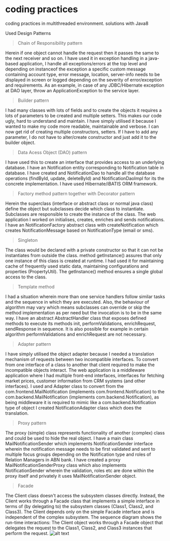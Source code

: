 # coding practices
coding practices in multithreaded environment. 
solutions with Java8


Used Design Patterns

>Chain of Responsibility pattern

Herein if one object cannot handle the request then it passes the same to the next receiver and so on. I have used it in exception handling in a java-based application, I handle all exceptions/errors at the top level and depending on instanceof the exception a specific custom message containing account type, error message, location, server-info needs to be displayed in screen or logged depending on the severity of error/exception and requirements. As an example, in case of any JDBC/Hibernate exception at DAO layer, throw an ApplicationException to the service layer.

>Builder pattern

I had many classes with lots of fields and to create the objects it requires a lots of parameters to be created and multiple setters. This makes our code ugly, hard to understand and maintain. I have simply utilised it because I wanted to make my code more readable, maintainable and verbose. I can now get rid of creating multiple constructors, setters. If I have to add any parameter, I do not have to alter/create constructor and just add it to the builder object.

>Data Acess Object (DAO) pattern

I have used this to create an interface that provides access to an underlying database. I have an Notification entity corresponding to Notification table in database. I have created and NotificationDao to handle all the database operations (findById, update, deleteById) and NotificationDaoImpl for its the concrete implementation. I have used Hibernate/iBATIS ORM framework.

>Factory method pattern together with Decorator pattern

Herein the superclass (interface or abstract class or normal java class) define the object but subclasses decide which class to instantiate. Subclasses are responsible to create the instance of the class. The web application I worked on initialises, creates, enriches and sends notifications. I have an NotificationFactory abstract class with createNotification which creates NotificationMessage based on NotificationType (email or sms).

>Singleton

The class would be declared with a private constructor so that it can not be instantiates from outside the class. method getInstance() assures that only one instance of this class is created at runtime. I had used it for maintaining cache of frequently used static data, maintaining configurations and properties (PropertyUtil). The getInstance() method ensures a single global access to the class.

>Template method

I had a situation wherein more than one service handlers follow similar tasks and the sequence in which they are executed. Also, the behaviour of algorithm may vary which means subclasses can override or skip the method implementation as per need but the invocation is to be in the same way. I have an abstract AbstractHandler class that exposes defined methods to execute its methods init, performValidations, enrichRequest, sendResponse in sequence. It is also possible for example in certain algorithm performValidations and enrichRequest are not necessary.

>Adapter pattern

I have simply utilised the object adapter because I needed a translation mechanism of requests between two incompatible interfaces. To convert from one interface of a class to another that client required to make the incompatible objects interact. The web application is a middleware application where I had multiple front-end interfaces, interfaces for fetching market prices, customer information from CRM systems (and other interfaces). I used and Adapter class to convert from the com.frontend.MailNotification (implements com.frontend.Notification) to the com.backend.MailNotification (implements com.backend.Notification), as being middleware it is required to mimic like a com.backend.Notification type of object I created NotificationAdapter class which does the translation.

>Proxy pattern

The proxy (simple) class represents functionality of another (complex) class and could be used to hide the real object. I have a main class MailNotificationSender which implements NotificationSender interface wherein the notification message needs to be first validated and sent to multiple focus groups depending on the Notification type and roles of Relation Managers in ABN bank. I have created a proxy MailNotificationSenderProxy class which also implements NotificationSender wherein the validation, roles etc are done within the proxy itself and privately it uses MailNotificationSender object.

>Facade

The Client class doesn't access the subsystem classes directly. Instead, the Client works through a Facade class that implements a simple interface in terms of (by delegating to) the subsystem classes (Class1, Class2, and Class3). The Client depends only on the simple Facade interface and is independent of the complex subsystem.
The sequence diagram shows the run-time interactions: The Client object works through a Facade object that delegates the request to the Class1, Class2, and Class3 instances that perform the request.
![alt text](https://en.wikipedia.org/wiki/Facade_pattern#/media/File:W3sDesign_Facade_Design_Pattern_UML.jpg)
